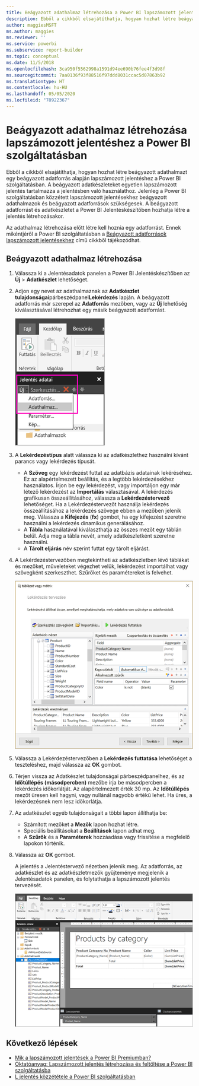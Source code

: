 ```yaml
---
title: Beágyazott adathalmaz létrehozása a Power BI lapszámozott jelentéséhez
description: Ebből a cikkből elsajátíthatja, hogyan hozhat létre beágyazott adathalmazt egy beágyazott adatforrás alapján lapszámozott jelentéshez a Power BI szolgáltatásban.
author: maggiesMSFT
ms.author: maggies
ms.reviewer: ''
ms.service: powerbi
ms.subservice: report-builder
ms.topic: conceptual
ms.date: 11/5/2018
ms.openlocfilehash: 3ca950f5562998a1591d94ee690b76fee4f3d98f
ms.sourcegitcommit: 7aa0136f93f88516f97ddd8031ccac5d07863b92
ms.translationtype: HT
ms.contentlocale: hu-HU
ms.lasthandoff: 05/05/2020
ms.locfileid: "78922367"
---
```

# <a name="create-an-embedded-dataset-for-a-paginated-report-in-the-power-bi-service"></a>Beágyazott adathalmaz létrehozása lapszámozott jelentéshez a Power BI szolgáltatásban

Ebből a cikkből elsajátíthatja, hogyan hozhat létre beágyazott adathalmazt egy beágyazott adatforrás alapján lapszámozott jelentéshez a Power BI szolgáltatásban. A beágyazott adatkészleteket egyetlen lapszámozott jelentés tartalmazza a jelentésben való használathoz. Jelenleg a Power BI szolgáltatásban közzétett lapszámozott jelentésekhez beágyazott adathalmazok és beágyazott adatforrások szükségesek. A beágyazott adatforrást és adatkészletet a Power BI Jelentéskészítőben hozhatja létre a jelentés létrehozásakor. 

Az adathalmaz létrehozása előtt létre kell hoznia egy adatforrást. Ennek mikéntjéről a Power BI szolgáltatásban a [Beágyazott adatforrások lapszámozott jelentésekhez](paginated-reports-embedded-data-source.md) című cikkből tájékozódhat.
  
## <a name="create-an-embedded-dataset"></a>Beágyazott adathalmaz létrehozása
  
1. Válassza ki a Jelentésadatok panelen a Power BI Jelentéskészítőben az **Új** > **Adatkészlet** lehetőséget.

1. Adjon egy nevet az adathalmaznak az **Adatkészlet tulajdonságai**párbeszédpanel**Lekérdezés** lapján. A beágyazott adatforrás már szerepel az **Adatforrás** mezőben, vagy az **Új** lehetőség kiválasztásával létrehozhat egy másik beágyazott adatforrást.
 
   ![Új adatkészlet](media/paginated-reports-create-embedded-dataset/power-bi-paginated-new-dataset.png)  

3. A **Lekérdezéstípus** alatt válassza ki az adatkészlethez használni kívánt parancs vagy lekérdezés típusát. 
    - A **Szöveg** egy lekérdezést futtat az adatbázis adatainak lekéréséhez. Ez az alapértelmezett beállítás, és a legtöbb lekérdezésekhez használatos. Írjon be egy lekérdezést, vagy importáljon egy már létező lekérdezést az **Importálás** választásával. A lekérdezés grafikusan összeállításához, válassza a **Lekérdezéstervező** lehetőséget. Ha a Lekérdezéstervezőt használja lekérdezés összeállításához a lekérdezés szövege ebben a mezőben jelenik meg. Válassza a **Kifejezés** (**fx**) gombot, ha egy kifejezést szeretne használni a lekérdezés dinamikus generálásához. 
    - A **Tábla** használatával kiválaszthatja az összes mezőt egy táblán belül. Adja meg a tábla nevét, amely adatkészletként szeretne használni.
    - A **Tárolt eljárás** név szerint futtat egy tárolt eljárást.

4. A Lekérdezéstervezőben megtekintheti az adatkészletben lévő táblákat és mezőket, műveleteket végezhet velük, lekérdezést importálhat vagy szövegként szerkeszthet. Szűrőket és paramétereket is felvehet. 

    ![Lekérdezéstervező](media/paginated-reports-create-embedded-dataset/power-bi-paginated-embedded-dataset-edit-query.png)

5. Válassza a Lekérdezéstervezőben a **Lekérdezés futtatása** lehetőséget a teszteléshez, majd válassza az **OK** gombot.

1. Térjen vissza az Adatkészlet tulajdonságai párbeszédpanelhez, és az **Időtúllépés (másodpercben)** mezőbe írja be másodpercben a lekérdezés időkorlátját. Az alapértelmezett érték 30 mp. Az **Időtúllépés** mezőt üresen kell hagyni, vagy nullánál nagyobb értékű lehet. Ha üres, a lekérdezésnek nem lesz időkorlátja.

7.  Az adatkészlet egyéb tulajdonságait a többi lapon állíthatja be:
    - Számított mezőket a **Mezők** lapon hozhat létre.
    - Speciális beállításokat a **Beállítások** lapon adhat meg.
    - A **Szűrők** és a **Paraméterek** hozzáadása vagy frissítése a megfelelő lapokon történik.

8. Válassza az **OK** gombot.
 
   A jelentés a Jelentéstervező nézetben jelenik meg. Az adatforrás, az adatkészlet és az adatkészletmezők gyűjteménye megjelenik a Jelentésadatok panelen, és folytathatja a lapszámozott jelentés tervezését.  

    ![Adatkészlet a Jelentéstervező nézetben](media/paginated-reports-create-embedded-dataset/power-bi-paginated-embedded-dataset-report-design-view.png) 
 
## <a name="next-steps"></a>Következő lépések 

- [Mik a lapszámozott jelentések a Power BI Premiumban?](paginated-reports-report-builder-power-bi.md)  
- [Oktatóanyag: Lapszámozott jelentés létrehozása és feltöltése a Power BI szolgáltatásba](paginated-reports-quickstart-aw.md)
- [L jelentés közzététele a Power BI szolgáltatásban](paginated-reports-save-to-power-bi-service.md)


